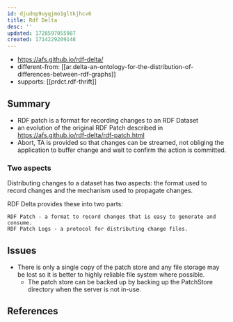 ```yaml
---
id: djudnp9uyqjmo1gltkjhcv6
title: Rdf Delta
desc: ''
updated: 1728597055987
created: 1714229209148
---
```


- https://afs.github.io/rdf-delta/
- different-from: [[ar.delta-an-ontology-for-the-distribution-of-differences-between-rdf-graphs]]
- supports: [[prdct.rdf-thrift]]

## Summary

- RDF patch is a format for recording changes to an RDF Dataset
- an evolution of the original RDF Patch described in https://afs.github.io/rdf-delta/rdf-patch.html
- Abort, TA is provided so that changes can be streamed, not obliging the application to buffer change and wait to confirm the action is committed.

### Two aspects

Distributing changes to a dataset has two aspects: the format used to record changes and the mechanism used to propagate changes.

RDF Delta provides these into two parts:

    RDF Patch - a format to record changes that is easy to generate and consume.
    RDF Patch Logs - a protocol for distributing change files.

## Issues

- There is only a single copy of the patch store and any file storage may be lost so it is better to highly reliable file system where possible.
  - The patch store can be backed up by backing up the PatchStore directory when the server is not in-use.

## References

